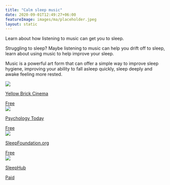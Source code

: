 ```yaml
---
title: "Calm sleep music"
date: 2020-09-01T12:49:27+06:00
featureImage: images/ma/placeholder.jpeg
layout: static
---
```


Learn about how listening to music can get you to sleep.

Struggling to sleep? Maybe listening to music can help you drift off to sleep, learn about using music to help improve your sleep.

Music is a powerful art form that can offer a simple way to improve sleep hygiene, improving your ability to fall asleep quickly, sleep deeply and awake feeling more rested.

<a class="ma-link" href="https://www.youtube.com/watch?v=6dZHGDzFXmY&list=PLQkQfzsIUwRYwVveZoqE-HUxv84Zknrsi"><div class="ma-card ma-card-Health"><div class="ma-icon"><img src ="/images/Icon-check - health - opacity.svg"/></div><div class="ma-name"><p>Yellow Brick Cinema</p></div><div class="ma-paid-text"><span>Free</span></div></div></a><a class="ma-link" href="https://www.psychologytoday.com/us/blog/sleep-newzzz/201812/the-many-health-and-sleep-benefits-music"><div class="ma-card ma-card-Health"><div class="ma-icon"><img src ="/images/Icon-check - health - opacity.svg"/></div><div class="ma-name"><p>Psychology Today</p></div><div class="ma-paid-text"><span>Free</span></div></div></a><a class="ma-link" href="https://www.sleepfoundation.org/noise-and-sleep/music"><div class="ma-card ma-card-Health"><div class="ma-icon"><img src ="/images/Icon-check - health - opacity.svg"/></div><div class="ma-name"><p>SleepFoundation.org</p></div><div class="ma-paid-text"><span>Free</span></div></div></a><a class="ma-link" href="https://www.awin1.com/cread.php?awinmid=26097&awinaffid=1198638&ued=https%3A%2F%2Fwww.sleephub.com%2F"><div class="ma-card ma-card-Health"><div class="ma-icon"><img src ="/images/Icon-pound - health - opacity.svg"/></div><div class="ma-name"><p>SleepHub</p></div><div class="ma-paid-text"><span>Paid</span></div></div></a>  

<br/><br/>







